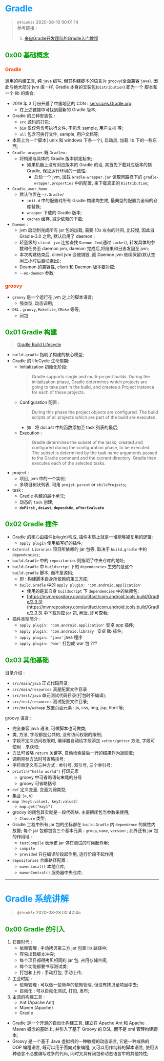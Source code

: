 # <font color=#0099ff> **Gradle** </font>

<!-- [![LICENSE](https://img.shields.io/badge/license-Anti%20996-blue.svg)](https://github.com/996icu/996.ICU/blob/master/LICENSE) [![996.icu](https://img.shields.io/badge/link-996.icu-red.svg)](https://996.icu) --->

> `@think3r` 2020-08-10 00:01:14 <br />
> 参考链接 :
> 1. [来自Gradle开发团队的Gradle入门教程](https://www.bilibili.com/video/BV1DE411Z7nt?from=search&seid=5541083429304083164)

## <font color=#009A000> 0x00 基础概念 </font>

### <font color=#FF4500> Gradle </font>

通用的构建工具, 纯 `java` 编写, 但其构建脚本的语言为 `groovy`(全面兼容 `java`). 因此与绝大部分 jvm 库一样, Gradle 本身的安装包(`Distribution`) 即为一个 脚本和一个 lib 的集合.

- 2019 年 3 月份开启了中国地区的 CDN : [servicces.Gradle.org](https://services.Gradle.org).
  - 在上述链接中可找到最新的 Gradle 版本;
- Gradle 的三种安装包 :
  - `src` 源码的打包;
  - `bin` 仅仅包含可执行文件, 不包含 sample, 用户文档 等;
  - `all` 包含可执行文件, sample, 用户文档等;
- 本质上为一个脚本( unix 和 windows 下各一个), 启动后, 加载 lib 下的一些东西;
- `Gradle wrapper` 既 `Gradlew` :
  - 将构建与具体的 Gradle 版本绑定起来;
    - 如果机器上没有对应版本的 Gradle 的话, 其首先下载对应版本的额 Gradle, 保证运行环境的一致性;
      - 启动一个 jvm, 加载 `Gradle-wrapper.jar` 读取同路径下的 `gradle-wrapper.properties` 中的配置, 来下载真正的 `Distribution`;
- `Gradle_user_home`
  - 默认位置在 `~/.Gradle/`
    - `init.d` 中的配置对所有 Gradle 构建均生效, 最典型的配置为全局的仓库替换;
    - `wrapper` 下载的 Gradle 版本;
    - `caches` 缓存, 减少依赖的下载;
- `Daemon` :
  - jvm 启动到完成所有 jar 包的加载, 需要 10s 左右的时间, 比较慢, 因此自 Gradle-3.0 之后, 默认启用了 daemon ;
  - 轻量级的 `client jvm` 连接查找 `Daemon Jvm`(通过 `socket`), 转发具体的参数和任务至 daemon jvm, daemon 完成后,将结果和日志发回至 jvm;
  - 本次构建结束后, client jvm 会被销毁, 而 Daemon jvm 继续保留(默认空闲三小时后自动退出);
  - Deamon 的兼容性, client 和 Daemon 版本要对应;
  - `--no-daemon` 参数;

### <font color=#FF4500> groovy </font>

- `groovy` 是一个运行在 jvm 之上的脚本语言;
  - 强类型, 动态调用;
- `DSL` : `groovy`, `Makefile`, `CMake` 等等;
  - 闭包

## <font color=#009A000> 0x01 Gradle 构建 </font>

> [Gradle Build Lifecycle](https://docs.Gradle.org/current/userguide/build_lifecycle.html)

- `build.gradle` 指明了构建的核心模型;
- Gradle 的 lifeCycle 生命周期:
  - Initialization 初始化阶段:
    > Gradle supports single and multi-project builds. During the initialization phase, Gradle determines which projects are going to take part in the build, and creates a Project instance for each of these projects.
  - Configuration 配置 :
    > During this phase the project objects are configured. The build scripts of all projects which are part of the build are executed.
    - 如 : 将 doLast 中的函数添加至 task 列表的最后;
  - Execution :
    > Gradle determines the subset of the tasks, created and configured during the configuration phase, to be executed. The subset is determined by the task name arguments passed to the Gradle command and the current directory. Gradle then executes each of the selected tasks. 
- project :
  - 项目, jvm 中的一个实例;
  - 多项目树状列表, 可用 `projet.parent` or `childProjects`;
- task :
  - Gradle 构建的最小单元;
  - 动态的 `task` 创建;
  - **`doFirst` , `doLast`, `dependsOn`, `afterEvaluate`**

## <font color=#009A000> 0x02 Gradle 插件 </font>

- Gradle 的核心由插件(plugin)构成, 插件本质上就是一堆能够被复用的逻辑;
  - `apply plugin` 使用编写好的插件;
- `External Libraries` 项目所依赖的 jar 包等, 取决于 `build.gradle` 中的 `dependencies`;
- `build.Gradle` 中的 `repositories` 则指明了中央仓库的地址;
- `build.Gradle` 中 `buildscript` 下的 `dependencies` 生效的是这个 `build.gradle` 脚本, 而不是源码;
  - 即 : 构建脚本自身所依赖的第三方库;
  - `build.Gradle` 中的 `apply plugin: 'com.android.application'`
    - 使用的是其自身 `buildscript` 下 `dependencies` 中的依赖包;
    - [https://mvnrepository.com/artifact/com.android.tools.build/Gradle/2.3.3](https://mvnrepository.com/artifact/com.android.tools.build/Gradle/2.3.3) 中下载对应 jar 包, 解压, 即可查看;
- 插件类型简介 :
  - `apply plugin: 'com.android.application'` 安卓 app 插件;
  - `apply plugin: 'com.android.library'` 安卓 lib 插件;
  - `apply plugin: 'java'` java 程序
  - `apply plugin: 'war'` 打包成 war 包 ???

## <font color=#009A000> 0x03 其他基础 </font>

目录介绍 :

- `src/main/java` 正式代码目录;
- `src/main/resources` 真是配置文件目录
- `src/test/java` 单元测试代码目录(打包时不编译);
- `src/test/resources` 测试配置文件目录;
- `src/main/webapp` 放置页面元素 : js, css, img, jsp, html 等;

groovy 语言 :

- 完全兼容 java 语法, 可做脚本也可做类;
- 类, 方法, 字段都是公共的, 没有访问权限的限制;
- 字段不定义访问权限时, 编译器自动给字段添加 `setter/getter` 方法, 字段可使用 `.` 来获取;
- 方法可省略 `return` 关键字, 自动检索最后一行的结果作为返回值;
- 调用带参方法时可省略括号;
- 字符串定义有三种方式 : 单引号, 双引号, 三个单引号;
- `println("hello world")` 打印元素
  - groovy 中可省略语句末尾的分号
  - groovy 可省略括号
- `def` 定义变量, 变量为弱类型;
- 集合 `[a,b]`
- `map [key1:value1, key2:value2]`
  - `map.get("key1")`
- groovy 的闭包其实就是一段代码块. 主要把闭包当参数来使用;
  - `Closure` 类型;
- Gradle 工程中所有 jar 包的坐标都在 `build.Gradle` 内 `dependence` 的属性内放置; 每个 jar 包都包含三个基本元素 : `group`, `name`, `version` ; 此外还有 jar 包的作用域 :
  - `testCompile` 表示该 jar 包在测试的时候起作用;
  - `compile`
  - `provided` 只在编译阶段起作用, 运行阶段不起作用;
- `repositories` 仓库路径配置 :
  - `mavenLocal()` 本地仓库;
  - `mavenCentral()` 服务器中央仓库;

---

# <font color=#0099ff> **Gradle 系统讲解** </font>

> `@think3r` 2020-08-28 00:42:45

## <font color=#009A000> 0x00 Gradle 的引入 </font>

1. 石器时代 :
    - 依赖管理 : 手动拷贝第三方 jar 包至 lib 路径中;
    - 容易出现版本冲突;
    - 每个项目都得拷贝相同的 jar 包, 占用存储空间;
    - 每个功能都要书写测试类;
    - 打包和上传 : 手动打包, 手动上传;
2. 工业时期 :
    - 依赖管理 : 可以做一些简单的依赖管理, 但没有拷贝至项目中去;
    - 自动化 : 可以自动化测试, 打包, 发布;  
3. 主流的构建工具 :
    - Ant (Apache Ant)
    - Maven (Apache)
    - Gradle

- Gradle 是一个开源的自动化构建工具, 建立在 Apache Ant 和 Apache Maven 概念的基础上, 并引入了基于 Groovy 的 DSL, 而不是 xml 管理构建脚本;
- Groovy 是一个基于 Java 虚拟机的一种敏捷的动态语言, 它是一种成熟的 OOP 编程语言, 既可以用于面向对象编程, 又可以用作纯粹的脚本语言, 使用该种语言不必要编写过多的代码, 同时又具有闭包和动态语言中的其他特性;
